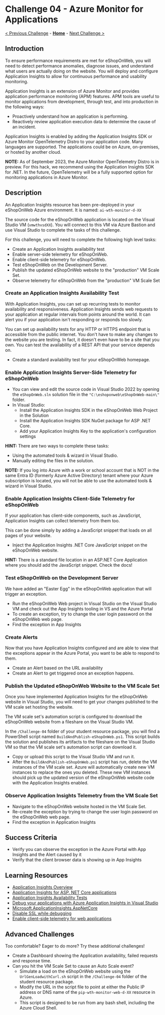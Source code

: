 # Challenge 04 - Azure Monitor for Applications

[< Previous Challenge](./Challenge-03.md) - **[Home](../README.md)** - [Next Challenge >](./Challenge-05.md)

## Introduction

To ensure performance requirements are met for eShopOnWeb, you will need to detect performance anomalies, diagnose issues, and understand what users are actually doing on the website. You will deploy and configure Application Insights to allow for continuous performance and usability monitoring.

Application Insights is an extension of Azure Monitor and provides application performance monitoring (APM) features. APM tools are useful to monitor applications from development, through test, and into production in the following ways:

- Proactively understand how an application is performing.
- Reactively review application execution data to determine the cause of an incident.

Application Insights is enabled by adding the Application Insights SDK or Azure Monitor OpenTelemetry Distro to your application code. Many languages are supported. The applications could be on Azure, on-premises, or hosted by another cloud. 

**NOTE:** As of September 2023, the Azure Monitor OpenTelemetry Distro is in preview. For this hack, we recommend using the Application Insights SDK for .NET. In the future, OpenTelemetry will be a fully supported option for monitoring applications in Azure Monitor.

## Description

An Application Insights resource has been pre-deployed in your eShopOnWeb Azure environment. It is named: `ai-wth-monitor-d-XX`

The source code for the eShopOnWeb application is located on the Visual Studio VM (`vmwthvsdXX`). You will connect to this VM via Azure Bastion and use Visual Studio to complete the tasks of this challenge. 

For this challenge, you will need to complete the following high level tasks:

- Create an Application Insights availability test
- Enable server-side telemetry for eShopOnWeb.
- Enable client-side telemetry for eShopOnWeb.
- Test eShopOnWeb on the Development Server.
- Publish the updated eShopOnWeb website to the "production" VM Scale Set.
- Observe telemetry for eShopOnWeb from the "production" VM Scale Set

### Create an Application Insights Availability Test

With Application Insights, you can set up recurring tests to monitor availability and responsiveness. Application Insights sends web requests to your application at regular intervals from points around the world. It can alert you if your application isn't responding or responds too slowly.

You can set up availability tests for any HTTP or HTTPS endpoint that is accessible from the public internet. You don't have to make any changes to the website you are testing. In fact, it doesn't even have to be a site that you own. You can test the availability of a REST API that your service depends on.

- Create a standard availability test for your eShopOnWeb homepage.

### Enable Application Insights Server-Side Telemetry for eShopOnWeb

- You can view and edit the source code in Visual Studio 2022 by opening the `eShopOnWeb.sln` solution file in the `"C:\eshoponweb\eShopOnWeb-main\"` folder.
- In Visual Studio:
  - Install the Application Insights SDK in the eShopOnWeb Web Project in the Solution
  - Install the Application Insights SDK NuGet package for ASP .NET Core. 
  - Add your Application Insights Key to the application's configuration settings

**HINT:** There are two ways to complete these tasks:
- Using the automated tools & wizard in Visual Studio.
- Manually editing the files in the solution.

**NOTE:** If you log into Azure with a work or school account that is NOT in the same Entra ID (formerly Azure Active Directory) tenant where your Azure subscription is located, you will not be able to use the automated tools & wizard in Visual Studio.

### Enable Application Insights Client-Side Telemetry for eShopOnWeb

If your application has client-side components, such as JavaScript, Application Insights can collect telemetry from them too.

This can be done simply by adding a JavaScript snippet that loads on all pages of your website.

- Inject the Application Insights .NET Core JavaScript snippet on the eShopOnWeb website.
  
**HINT:** There is a standard file location in an ASP.NET Core Application where you should add the JavaScript snippet. Check the docs!

### Test eShopOnWeb on the Development Server

We have added an "Easter Egg" in the eShopOnWeb application that will trigger an exception.
  - Run the eShopOnWeb Web project in Visual Studio on the Visual Studio VM and check out the App Insights tooling in VS and the Azure Portal
  - To create an exception, try to change the user login password on the eShopOnWeb web page.
  - Find the exception in App Insights

### Create Alerts

Now that you have Application Insights configured and are able to view that the exceptions appear in the Azure Portal, you want to be able to respond to them.

  - Create an Alert based on the URL availability
  - Create an Alert to get triggered once an exception happens.

### Publish the Updated eShopOnWeb Website to the VM Scale Set

Once you have implemented Application Insights for the eShopOnWeb website in Visual Studio, you will need to get your changes published to the VM scale set hosting the website.

The VM scale set's automation script is configured to download the eShopOnWeb website from a fileshare on the Visual Studio VM.

In the `/Challenge-04` folder of your student resource package, you will find a PowerShell script named `BuildAndPublish-eShopOnWeb.ps1`. This script builds the solution and publishes its artifacts to the fileshare on the Visual Studio VM so that the VM scale set's automation script can download it.  

- Copy or upload this script to the Visual Studio VM and run it.
- After the `BuildAndPublish-eShopOnWeb.ps1` script has run, delete the VM instances of the VM scale set.  Azure will automatically create new VM instances to replace the ones you deleted.  These new VM instances should pick up the updated version of the eShopOnWeb website code with the Application Insights enabled.

### Observe Application Insights Telemetry from the VM Scale Set

- Navigate to the eShopOnWeb website hosted in the VM Scale Set.
- Re-create the exception by trying to change the user login password on the eShopOnWeb web page.
- Find the exception in Application Insights

## Success Criteria

- Verify you can observe the exception in the Azure Portal with App Insights and the Alert caused by it
- Verify that the client browser data is showing up in App Insights

## Learning Resources

- [Application Insights Overview](https://learn.microsoft.com/en-us/azure/azure-monitor/app/app-insights-overview)
- [Application Insights for ASP. NET Core applications](https://learn.microsoft.com/en-us/azure/azure-monitor/app/asp-net-core?tabs=netcorenew%2Cnetcore6)
- [Application Insights Availability Tests](https://learn.microsoft.com/en-us/azure/azure-monitor/app/availability-overview)
- [Debug your applications with Azure Application Insights in Visual Studio](https://docs.microsoft.com/en-us/azure/azure-monitor/app/visual-studio)
- [Microsoft.ApplicationInsights.AspNetCore](https://www.nuget.org/packages/Microsoft.ApplicationInsights.AspNetCore)
- [Disable SSL while debugging](https://codetolive.in/ide/how-to-disable-https-or-ssl-in-visual-studio-2019-for-web-project/)
- [Enable client-side telemetry for web applications](https://learn.microsoft.com/en-us/azure/azure-monitor/app/asp-net-core?tabs=netcorenew%2Cnetcore6#enable-client-side-telemetry-for-web-applications)
 
## Advanced Challenges

Too comfortable?  Eager to do more?  Try these additional challenges!

- Create a Dashboard showing the Application availability, failed requests and response time.
- Can you hit the VM Scale Set to cause an Auto Scale event?
  - Simulate a load on the eShopOnWeb website using the `UrlGenLoadwithCurl.sh` script in the `/Challenge-04` folder of the student resource package.
  - Modify the URL in the script file to point at either the Public IP address or DNS name of the `pip-wth-monitor-web-d-XX` resource in Azure.
  - This script is designed to be run from any bash shell, including the Azure Cloud Shell.
